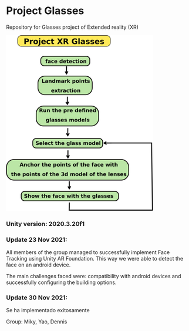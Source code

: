 # Project Glasses

Repository for Glasses project of Extended reality (XR)


<img src="imgs_/drawing.png" alt="Flowchart" width="400"/>



### Unity version: 2020.3.20f1

### Update 23 Nov 2021:

All members of the group managed to successfully implement Face Tracking using Unity AR Foundation. This way we were able to detect the face on an android device. 

The main challenges faced were: compatibility with android devices and successfully configuring the building options. 


### Update 30 Nov 2021:

Se ha implementado exitosamente 

Group: Miky, Yao, Dennis



